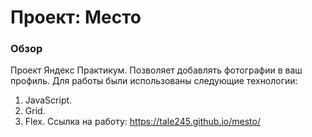 # Проект: Место

### Обзор
 Проект Яндекс Практикум. Позволяет добавлять фотографии в ваш профиль.
 Для работы были использованы следующие технологии:
 1. JavaScript.
 2. Grid.
 3. Flex.
 Ссылка на работу: https://tale245.github.io/mesto/
